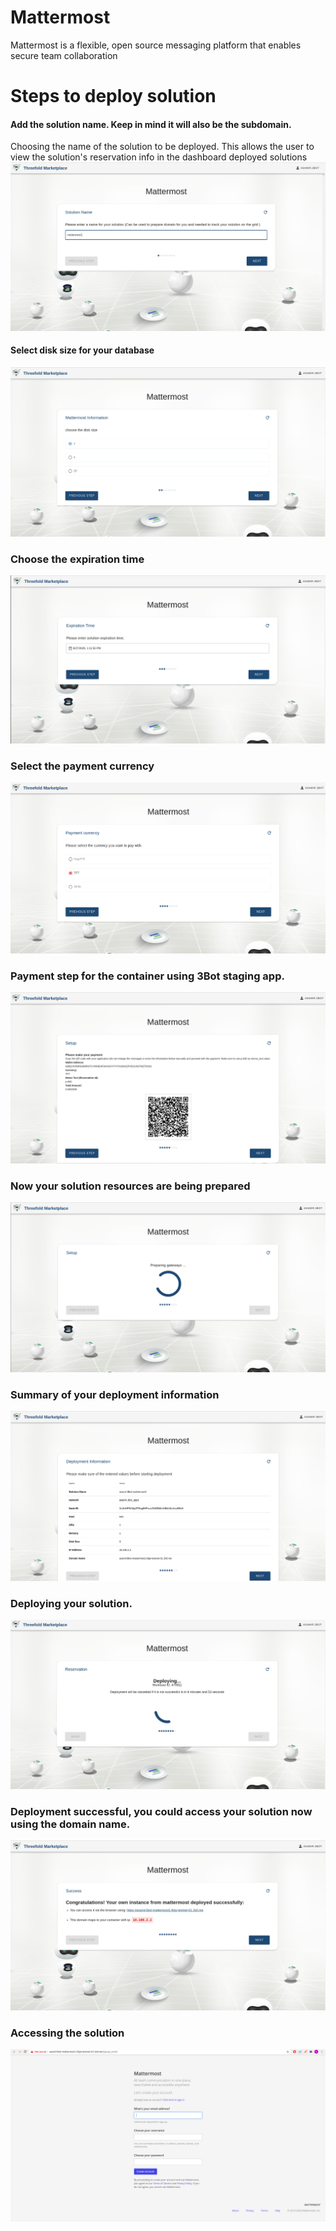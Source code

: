 # Mattermost
Mattermost is a flexible, open source messaging platform that enables secure team collaboration

# Steps to deploy solution

#### Add the solution name. Keep in mind it will also be the subdomain.
Choosing the name of the solution to be deployed. This allows the user to view the solution's reservation info in the dashboard deployed solutions
![](./img/mattermost_1.png)

#### Select disk size for your database
![](./img/mattermost_2.png)

### Choose the expiration time
![](./img/mattermost_3.png)

### Select the payment currency
![](./img/mattermost_4.png)

### Payment step for the container using 3Bot staging app.
![](./img/mattermost_5.png)

### Now your solution resources are being prepared
![](./img/mattermost_6.png)

### Summary of your deployment information
![](./img/mattermost_7.png)

### Deploying your solution.
![](./img/mattermost_8.png)

### Deployment successful, you could access your solution now using the domain name.
![](./img/mattermost_9.png)

### Accessing the solution
![](./img/mattermost_10.png)
